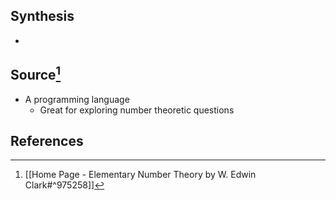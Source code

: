 ## Synthesis
- 
## Source[^1]
- A programming language
	- Great for exploring number theoretic questions
## References
[^1]: [[Home Page - Elementary Number Theory by W. Edwin Clark#^975258]]